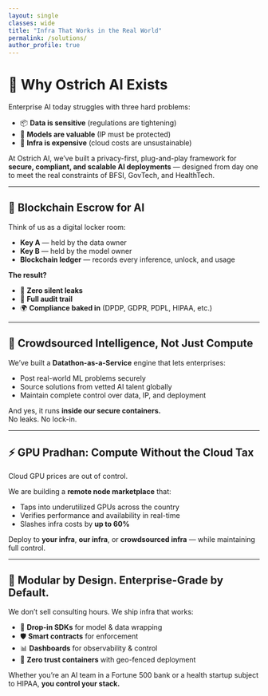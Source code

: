 ```yaml
---
layout: single
classes: wide
title: "Infra That Works in the Real World"
permalink: /solutions/
author_profile: true
---
```


# 🚀 Why Ostrich AI Exists

Enterprise AI today struggles with three hard problems:

- 📦 **Data is sensitive** (regulations are tightening)  
- 🔐 **Models are valuable** (IP must be protected)  
- 💸 **Infra is expensive** (cloud costs are unsustainable)

At Ostrich AI, we’ve built a privacy-first, plug-and-play framework for **secure, compliant, and scalable AI deployments** — designed from day one to meet the real constraints of BFSI, GovTech, and HealthTech.

---

## 🔄 Blockchain Escrow for AI

Think of us as a digital locker room:

- **Key A** — held by the data owner  
- **Key B** — held by the model owner  
- **Blockchain ledger** — records every inference, unlock, and usage

**The result?**

- 🔐 **Zero silent leaks**  
- 📜 **Full audit trail**  
- 🌍 **Compliance baked in** (DPDP, GDPR, PDPL, HIPAA, etc.)

---

## 🧠 Crowdsourced Intelligence, Not Just Compute

We’ve built a **Datathon-as-a-Service** engine that lets enterprises:

- Post real-world ML problems securely  
- Source solutions from vetted AI talent globally  
- Maintain complete control over data, IP, and deployment

And yes, it runs **inside our secure containers.**  
No leaks. No lock-in.

---

## ⚡ GPU Pradhan: Compute Without the Cloud Tax

Cloud GPU prices are out of control.

We are building a **remote node marketplace** that:

- Taps into underutilized GPUs across the country  
- Verifies performance and availability in real-time  
- Slashes infra costs by **up to 60%**

Deploy to **your infra**, **our infra**, or **crowdsourced infra** — while maintaining full control.

---

## 🧱 Modular by Design. Enterprise-Grade by Default.

We don’t sell consulting hours. We ship infra that works:

- 🧩 **Drop-in SDKs** for model & data wrapping  
- 🛡️ **Smart contracts** for enforcement  
- 📊 **Dashboards** for observability & control  
- 🔐 **Zero trust containers** with geo-fenced deployment

Whether you’re an AI team in a Fortune 500 bank or a health startup subject to HIPAA, **you control your stack.**
